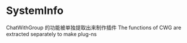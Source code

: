 # SystemInfo
ChatWithGroup 的功能被单独提取出来制作插件 The functions of CWG are extracted separately to make plug-ns
